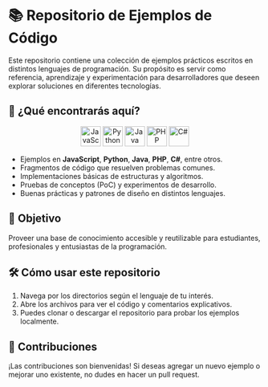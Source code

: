 # 📚 Repositorio de Ejemplos de Código

Este repositorio contiene una colección de ejemplos prácticos escritos en distintos lenguajes de programación. Su propósito es servir como referencia, aprendizaje y experimentación para desarrolladores que deseen explorar soluciones en diferentes tecnologías.

## 🧠 ¿Qué encontrarás aquí?

<p align='center'>
<img src="https://cdn.jsdelivr.net/gh/devicons/devicon/icons/javascript/javascript-original.svg" alt="JavaScript" width="40" height="40"/> 
<img src="https://cdn.jsdelivr.net/gh/devicons/devicon/icons/python/python-original.svg" alt="Python" width="40" height="40"/>
<img src="https://cdn.jsdelivr.net/gh/devicons/devicon/icons/java/java-original.svg" alt="Java" width="40" height="40"/>
<img src="https://cdn.jsdelivr.net/gh/devicons/devicon/icons/php/php-original.svg" alt="PHP" width="40" height="40"/>
<img src="https://cdn.jsdelivr.net/gh/devicons/devicon/icons/csharp/csharp-original.svg" alt="C#" width="40" height="40"/>
</p>

- Ejemplos en **JavaScript**, **Python**, **Java**, **PHP**, **C#**, entre otros.
- Fragmentos de código que resuelven problemas comunes.
- Implementaciones básicas de estructuras y algoritmos.
- Pruebas de conceptos (PoC) y experimentos de desarrollo.
- Buenas prácticas y patrones de diseño en distintos lenguajes.

## 🎯 Objetivo

Proveer una base de conocimiento accesible y reutilizable para estudiantes, profesionales y entusiastas de la programación.

## 🛠️ Cómo usar este repositorio

1. Navega por los directorios según el lenguaje de tu interés.
2. Abre los archivos para ver el código y comentarios explicativos.
3. Puedes clonar o descargar el repositorio para probar los ejemplos localmente.

## 🚀 Contribuciones

¡Las contribuciones son bienvenidas! Si deseas agregar un nuevo ejemplo o mejorar uno existente, no dudes en hacer un pull request.
